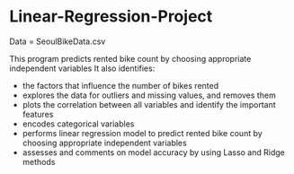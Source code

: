 # Linear-Regression-Project

Data = SeoulBikeData.csv

This program predicts rented bike count by choosing appropriate independent variables
It also identifies: 
- the factors that influence the number of bikes rented
- explores the data for outliers and missing values, and removes them
- plots the correlation between all variables and identify the important features
- encodes categorical variables 
- performs linear regression model to predict rented bike count by choosing appropriate independent variables
- assesses and comments on model accuracy by using Lasso and Ridge methods
